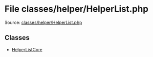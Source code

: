 File classes/helper/HelperList.php
=========

Source: [classes/helper/HelperList.php](https://github.com/PrestaShop/PrestaShop/blob/1.5.0.9/classes/helper/HelperList.php)


Classes
-------

* [HelperListCore](class.HelperListCore.md)

